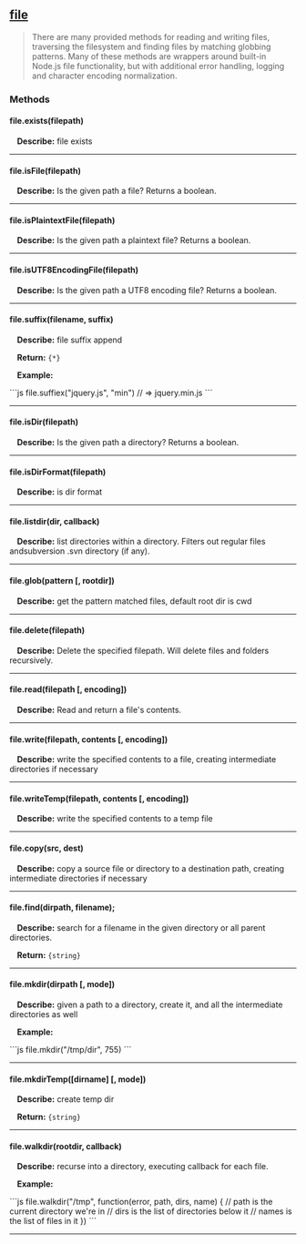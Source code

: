 ## <a href="#file" name="file">file</a>
> There are many provided methods for reading and writing files, traversing the filesystem and finding files by matching globbing patterns. Many of these methods are wrappers around built-in Node.js file functionality, but with additional error handling, logging and character encoding normalization.




### Methods

#### file.exists(filepath)
<p> <b>&nbsp;&nbsp;&nbsp;&nbsp;Describe:</b> file exists</p>


<hr>

#### file.isFile(filepath)
<p> <b>&nbsp;&nbsp;&nbsp;&nbsp;Describe:</b> Is the given path a file? Returns a boolean.</p>


<hr>

#### file.isPlaintextFile(filepath)
<p> <b>&nbsp;&nbsp;&nbsp;&nbsp;Describe:</b> Is the given path a plaintext file? Returns a boolean.</p>


<hr>

#### file.isUTF8EncodingFile(filepath)
<p> <b>&nbsp;&nbsp;&nbsp;&nbsp;Describe:</b> Is the given path a UTF8 encoding file? Returns a boolean.</p>


<hr>

#### file.suffix(filename, suffix)
<p> <b>&nbsp;&nbsp;&nbsp;&nbsp;Describe:</b> file suffix append</p>
<p> <b>&nbsp;&nbsp;&nbsp;&nbsp;Return:</b> <code>{*}</code></p>
<p> <b>&nbsp;&nbsp;&nbsp;&nbsp;Example:</b></p>
```js
file.suffiex("jquery.js", "min") // => jquery.min.js
```

<hr>

#### file.isDir(filepath)
<p> <b>&nbsp;&nbsp;&nbsp;&nbsp;Describe:</b> Is the given path a directory? Returns a boolean.</p>


<hr>

#### file.isDirFormat(filepath)
<p> <b>&nbsp;&nbsp;&nbsp;&nbsp;Describe:</b> is dir format</p>


<hr>

#### file.listdir(dir, callback)
<p> <b>&nbsp;&nbsp;&nbsp;&nbsp;Describe:</b> list directories within a directory. Filters out regular files andsubversion .svn directory (if any).</p>


<hr>

#### file.glob(pattern [, rootdir])
<p> <b>&nbsp;&nbsp;&nbsp;&nbsp;Describe:</b> get the pattern matched files, default root dir is cwd</p>


<hr>

#### file.delete(filepath)
<p> <b>&nbsp;&nbsp;&nbsp;&nbsp;Describe:</b> Delete the specified filepath. Will delete files and folders recursively.</p>


<hr>

#### file.read(filepath [, encoding])
<p> <b>&nbsp;&nbsp;&nbsp;&nbsp;Describe:</b> Read and return a file's contents.</p>


<hr>

#### file.write(filepath, contents [, encoding])
<p> <b>&nbsp;&nbsp;&nbsp;&nbsp;Describe:</b> write the specified contents to a file, creating intermediate directories if necessary</p>


<hr>

#### file.writeTemp(filepath, contents [, encoding])
<p> <b>&nbsp;&nbsp;&nbsp;&nbsp;Describe:</b> write the specified contents to a temp file</p>


<hr>

#### file.copy(src, dest)
<p> <b>&nbsp;&nbsp;&nbsp;&nbsp;Describe:</b> copy a source file or directory to a destination path, creating intermediate directories if necessary</p>


<hr>

#### file.find(dirpath, filename);
<p> <b>&nbsp;&nbsp;&nbsp;&nbsp;Describe:</b> search for a filename in the given directory or all parent directories.</p>
<p> <b>&nbsp;&nbsp;&nbsp;&nbsp;Return:</b> <code>{string}</code></p>

<hr>

#### file.mkdir(dirpath [, mode])
<p> <b>&nbsp;&nbsp;&nbsp;&nbsp;Describe:</b> given a path to a directory, create it, and all the intermediate directories as well</p>

<p> <b>&nbsp;&nbsp;&nbsp;&nbsp;Example:</b></p>
```js
file.mkdir("/tmp/dir", 755)
```

<hr>

#### file.mkdirTemp([dirname] [, mode])
<p> <b>&nbsp;&nbsp;&nbsp;&nbsp;Describe:</b> create temp dir</p>
<p> <b>&nbsp;&nbsp;&nbsp;&nbsp;Return:</b> <code>{string}</code></p>

<hr>

#### file.walkdir(rootdir, callback)
<p> <b>&nbsp;&nbsp;&nbsp;&nbsp;Describe:</b> recurse into a directory, executing callback for each file.</p>

<p> <b>&nbsp;&nbsp;&nbsp;&nbsp;Example:</b></p>
```js
file.walkdir("/tmp", function(error, path, dirs, name) {
// path is the current directory we're in
// dirs is the list of directories below it
// names is the list of files in it
})
```

<hr>




